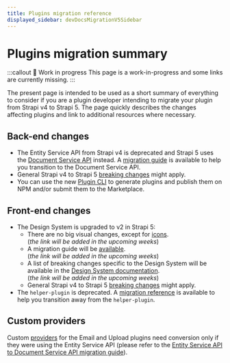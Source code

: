 ```yaml
---
title: Plugins migration reference
displayed_sidebar: devDocsMigrationV5Sidebar
---
```


# Plugins migration summary

:::callout 🚧  Work in progress
This page is a work-in-progress and some links are currently missing.
:::

The present page is intended to be used as a short summary of everything to consider if you are a plugin developer intending to migrate your plugin from Strapi v4 to Strapi 5. The page quickly describes the changes affecting plugins and link to additional resources where necessary.

## Back-end changes

- The Entity Service API from Strapi v4 is deprecated and Strapi 5 uses the [Document Service API](/dev-docs/api/document-service) instead. A [migration guide](/dev-docs/migration/v4-to-v5/guides/from-entity-service-to-document-service) is available to help you transition to the Document Service API.
- General Strapi v4 to Strapi 5 [breaking changes](/dev-docs/migration/v4-to-v5/breaking-changes) might apply.
- You can use the new [Plugin CLI](/dev-docs/plugins/guides/use-the-plugin-cli) to generate plugins and publish them on NPM and/or submit them to the Marketplace.

## Front-end changes

- The Design System is upgraded to v2 in Strapi 5:
  <!-- TODO: add link to icons in Design System v2 -->
  - There are no big visual changes, except for [icons](#).<br/>(_the link will be added in the upcoming weeks_)
  <!-- TODO: add link to migration guide -->
  - A migration guide will be [available](#).<br/>(_the link will be added in the upcoming weeks_)
  <!-- TODO: add link to breaking changes -->
  - A list of breaking changes specific to the Design System will be available in the [Design System documentation](#).<br/>(_the link will be added in the upcoming weeks_)
  - General Strapi v4 to Strapi 5 [breaking changes](/dev-docs/migration/v4-to-v5/breaking-changes) might apply.
- The `helper-plugin` is deprecated. A [migration reference](/dev-docs/migration/v4-to-v5/guides/helper-plugin) is available to help you transition away from the `helper-plugin`.
  <!-- TODO: clarify the next line 👇 -->
  <!-- - Aliasing dependencies → if not declared it will use ours (probably) -->

<!-- TODO: clarify these 👇-->
<!-- ## General changes

- Building and packaging?
  - They don’t have to do it (not tested)
  - Recommended as a best practices (from npm)
- Pack up?
  - Not required
  - Is pack up specific to our packages or is it universal
      - More for libraries
  - Does the plugin need to be a TS one to use pack up (honestly no idea what pack up does)
- peerDepend requirement?
  - Yes probably (ask emilie)
  - As a peerDepend -->

## Custom providers

Custom [providers](/dev-docs/providers) for the Email and Upload plugins need conversion only if they were using the Entity Service API (please refer to the [Entity Service API to Document Service API migration guide](/dev-docs/migration/v4-to-v5/guides/from-entity-service-to-document-service)).
